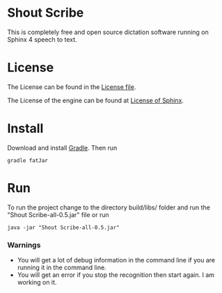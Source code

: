 # Shout Scribe

This is completely free and open source dictation software running on Sphinx 4 speech to text.

# License
The License can be found in the [License file](LICENSE).

The License of the engine can be found at [License of Sphinx](https://github.com/cmusphinx/sphinx4/blob/master/license.terms).

# Install
Download and install [Gradle](https://gradle.org/).
Then run
```
gradle fatJar
```

# Run
To run the project change to the directory build/libs/ folder and run the "Shout Scribe-all-0.5.jar" file or run
```
java -jar "Shout Scribe-all-0.5.jar"
```

### Warnings
- You will get a lot of debug information in the command line if you are running it in the command line.
- You will get an error if you stop the recognition then start again. I am working on it.

